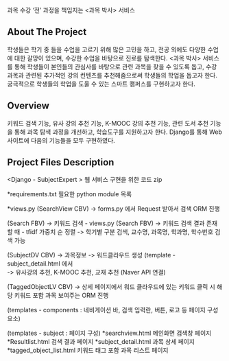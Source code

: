 과목 수강 ‘전’ 과정을 책임지는 <과목 박사> 서비스

About The Project
--------------------

학생들은 학기 중 들을 수업을 고르기 위해 많은 고민을 하고, 전공 외에도 다양한 수업에 대한 갈망이 있으며, 수강한 수업을 바탕으로 진로를 탐색한다. <과목 박사> 서비스를 통해 학생들이 본인들의 관심사를 바탕으로 관련 과목을 찾을 수 있도록 돕고, 수강 과목과 관련된 추가적인 강의 컨텐츠를 추천해줌으로써 학생들의 학업을 돕고자 한다. 궁극적으로 학생들의 학업을 도울 수 있는 스마트 캠퍼스를 구현하고자 한다.

Overview
--------------------

키워드 검색 기능, 유사 강의 추천 기능, K-MOOC 강의 추천 기능, 관련 도서 추천 기능을 통해 과목 탐색 과정을 개선하고, 학습도구를 지원하고자 한다. Django를 통해 Web 사이트에 다음의 기능들을 모두 구현하였다.

Project Files Description
--------------------

<Django - SubjectExpert >
웹 서비스 구현을 위한 코드 zip

*requirements.txt
필요한 python module 목록

*views.py 
(SearchView CBV)
-> forms.py 에서 Request 받아서 검색 ORM 진행

(Search FBV)
-> 키워드 검색 - views.py (Search FBV)
	-> 키워드 검색 결과 존재 할 때 - tfidf 가중치 순 정렬
-> 학기별 구분 검색, 교수명, 과목명, 학과명, 학수번호 검색 가능

(SubjectDV CBV)
-> 과목정보
	-> 워드클라우드 생성 (template - subject_detail.html 에서  
-> 유사강의 추천, K-MOOC 추천, 교재 추천 (Naver API 연결)

(TaggedObjectLV CBV)
-> 상세 페이지에서 워드 클라우드에 있는 키워드 클릭 시 해당 키워드 포함 과목 보여주는 ORM 진행

(templates - components : 네비게이션 바, 검색 입력란, 버튼, 로고 등 페이지 구성 요소)

(templates - subject : 페이지 구성)
*searchview.html 메인화면 검색창 페이지
*Resultlist.html 검색 결과 페이지
*subject_detail.html 과목 상세 페이지
*tagged_object_list.html 키워드 태그 포함 과목 리스트 페이지
